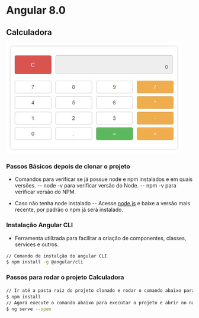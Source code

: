 # Angular 8.0
## Calculadora

![Calculadora](https://github.com/GustavoCaspirro/calculadora/blob/master/src/assets/img/markdown/calculator.JPG?raw=true)

### Passos Básicos depois de clonar o projeto
- Comandos para verificar se já possue node e npm instalados e em quais versões.
-- node -v para verificar versão do Node.
-- npm -v para verificar versão do NPM.

- Caso não tenha node instalado
-- Acesse [node.js](https://nodejs.org/en/) e baixe a versão mais recente, por padrão o npm já será instalado.


### Instalação Angular CLI
- Ferramenta utilizada para facilitar a criação de componentes, classes, services e outros.
```sh
// Comando de instalção do angular CLI
$ npm install -g @angular/cli
```

### Passos para rodar o projeto Calculadora
```sh
// Ir até a pasta raiz do projeto clonado e rodar o comando abaixo para instalar todas as dependências
$ npm install
// Agora execute o comando abaixo para executar o projeto e abrir no navegador
$ ng serve --open
```